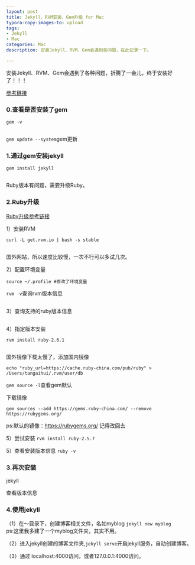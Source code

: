 ```yaml
---
layout: post
title: Jekyll、RVM安装，Gem升级 for Mac
typora-copy-images-to: upload
tags:
- Jekyll
- Mac
categories: Mac
description: 安装Jekyll、RVM、Gem会遇到些问题，在此记录一下。

---
```


安装Jekyll、RVM、Gem会遇到了各种问题，折腾了一会儿，终于安装好了！！！

[参考链接](https://www.dazhuanlan.com/2019/10/21/5dad89218055f/)

### 0.查看是否安装了gem

```
gem -v
```

<img src="https://wx4.sinaimg.cn/mw690/bc83ecb9gy1glipjhef1qj20vo046q5e.jpg" style="zoom:80%;display:block;margin:auto" alt="" />

`gem update --system`gem更新

### 1.通过gem安装jekyll

```
gem install jekyll
```

<img src="https://wx2.sinaimg.cn/mw690/bc83ecb9gy1glipgid17dj20oo02kabb.jpg" style="zoom:80%;display:block;margin:auto" alt="" />

<img src="https://wx3.sinaimg.cn/mw690/bc83ecb9gy1glipiyisa5j20s2020t9u.jpg" style="zoom:80%;display:block;margin:auto" alt="" />

Ruby版本有问题，需要升级Ruby。

### 2.Ruby升级

[Ruby升级参考链接](https://jingyan.baidu.com/article/948f5924f0fd43d80ff5f9b7.html)

1）安装RVM

```
curl -L get.rvm.io | bash -s stable
```

<img src="https://wx4.sinaimg.cn/mw690/bc83ecb9gy1glipjcv003j20wq0j0gxo.jpg" style="zoom:80%;display:block;margin:auto" alt="" />

国外网站，所以速度比较慢，一次不行可以多试几次。

2）配置环境变量

```
source ~/.profile #修改了环境变量
```

`rvm -v`查询rvm版本信息

<img src="https://wx3.sinaimg.cn/mw690/bc83ecb9gy1glipjlccuqj20wu03idhv.jpg" style="zoom:80%;display:block;margin:auto" alt="" />

3）查询支持的ruby版本信息

<img src="https://wx3.sinaimg.cn/mw690/bc83ecb9gy1glipj704m3j20wq0ggdmk.jpg" style="zoom:80%;display:block;margin:auto" alt="" />

4）指定版本安装

```
rvm install ruby-2.6.1
```

<img src="https://wx3.sinaimg.cn/mw690/bc83ecb9gy1glipk87y92j20x406iq73.jpg" style="zoom:80%;display:block;margin:auto" alt="" />

国外镜像下载太慢了，添加国内镜像

`echo "ruby_url=https://cache.ruby-china.com/pub/ruby" > /Users/tangaihui/.rvm/user/db
`

`gem source -l`查看gem默认

下载镜像

```
gem sources --add https://gems.ruby-china.com/ --remove https://rubygems.org/
```

ps:默认的镜像：https://rubygems.org/ 记得改回去

5）尝试安装
`
rvm install ruby-2.5.7
`
<img src="https://wx4.sinaimg.cn/mw690/bc83ecb9gy1glipkmtb19j20ws0rk7m4.jpg" style="zoom:80%;display:block;margin:auto" alt="" />

5）查看安装版本信息
`
ruby -v
`
<img src="https://wx3.sinaimg.cn/mw690/bc83ecb9gy1glipgqw44fj20o401yjsg.jpg" style="zoom:80%;display:block;margin:auto" alt="" />

### 3.再次安装
jekyll<img src="https://wx1.sinaimg.cn/mw690/bc83ecb9gy1glipkbw3xjj20lu04w0uu.jpg" style="zoom:80%;display:block;margin:auto" alt="" />

查看版本信息
<img src="https://wx2.sinaimg.cn/mw690/bc83ecb9gy1glipkf41jnj20ie026gmc.jpg" style="zoom:80%;display:block;margin:auto" alt=""/>

### 4.使用jekyll
（1）在～目录下，创建博客相关文件，名如myblog
`
jekyll new myblog
`
<img src="https://wx3.sinaimg.cn/mw690/bc83ecb9gy1glipgmpflgj21160f4dsg.jpg" style="zoom:80%;display:block;margin:auto" alt="" />
ps:这里我多建了一个myblog文件夹，其实不用。

（2）进入jekyll创建的博客文件夹,`jekyll serve`开启jekyll服务，自动创建博客。
<img src="https://wx3.sinaimg.cn/mw690/bc83ecb9gy1glipfyv4hqj20pq08yq7y.jpg" style="zoom:80%;display:block;margin:auto" alt="" />

（3）通过 localhost:4000访问，或者127.0.0.1:4000访问。
<img src="https://wx4.sinaimg.cn/mw690/bc83ecb9gy1glipge55b6j20h00fgdgn.jpg" style="zoom:80%;display:block;margin:auto" alt="" />

